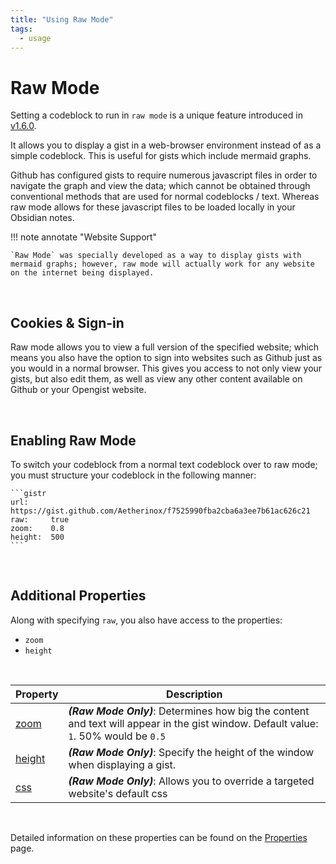 ```yaml
---
title: "Using Raw Mode"
tags:
  - usage
---
```


# Raw Mode
Setting a codeblock to run in `raw mode` is a unique feature introduced in [v1.6.0](../changelog/#1.6.0).

It allows you to display a gist in a web-browser environment instead of as a simple codeblock. This is useful for gists which include mermaid graphs.

Github has configured gists to require numerous javascript files in order to navigate the graph and view the data; which cannot be obtained through conventional methods that are used for normal codeblocks / text. Whereas raw mode allows for these javascript files to be loaded locally in your Obsidian notes.

!!! note annotate  "Website Support"

    `Raw Mode` was specially developed as a way to display gists with mermaid graphs; however, raw mode will actually work for any website on the internet being displayed.

<br />

## Cookies & Sign-in
Raw mode allows you to view a full version of the specified website; which means you also have the option to sign into websites such as Github just as you would in a normal browser. This gives you access to not only view your gists, but also edit them, as well as view any other content available on Github or your Opengist website.

<br />

## Enabling Raw Mode
To switch your codeblock from a normal text codeblock over to raw mode; you must structure your codeblock in the following manner:

````
```gistr
url:     https://gist.github.com/Aetherinox/f7525990fba2cba6a3ee7b61ac626c21
raw:     true
zoom:    0.8
height:  500
```
````

<br />

## Additional Properties
Along with specifying `raw`, you also have access to the properties:

- `zoom`
- `height`

<br />

| Property | Description |
| --- | --- |
| [zoom](../usage/properties.md#property-zoom) | _**(Raw Mode Only)**_: Determines how big the content and text will appear in the gist window. Default value: `1`. 50% would be `0.5`|
| [height](../usage/properties.md#property-height) | _**(Raw Mode Only)**_: Specify the height of the window when displaying a gist. |
| [css](../usage/properties.md#property-css) | _**(Raw Mode Only)**_: Allows you to override a targeted website's default css |

<br />

Detailed information on these properties can be found on the [Properties](../usage/properties.md) page.
